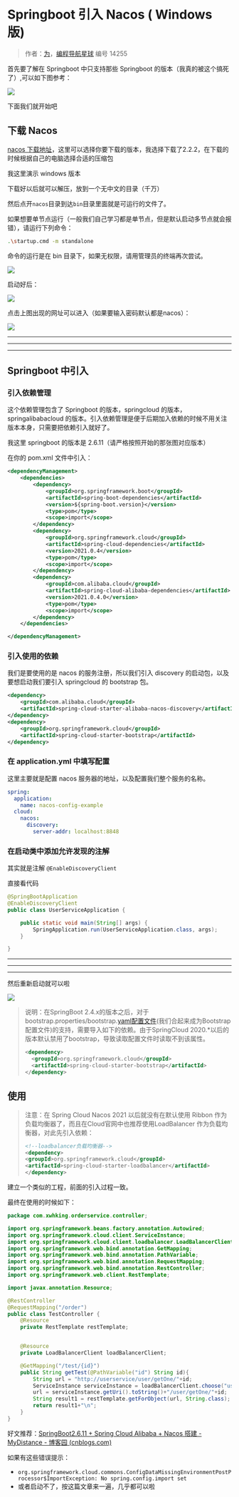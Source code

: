 # Springboot 引入 Nacos ( Windows 版)

> 作者：[为](https://blog.csdn.net/Go_ahead_forever)，[编程导航星球](https://wx.zsxq.com/dweb2/index/group/51122858222824) 编号 14255

首先要了解在 Springboot 中只支持那些 Springboot 的版本（我真的被这个搞死了）,可以如下图参考：

![](https://pic.yupi.icu/5563/202312131307119.png)

下面我们就开始吧

## 下载 Nacos

[nacos 下载地址](https://github.com/alibaba/nacos/tags)，这里可以选择你要下载的版本，我选择下载了2.2.2，在下载的时候根据自己的电脑选择合适的压缩包

我这里演示 windows 版本

下载好以后就可以解压，放到一个无中文的目录（千万）

然后点开`nacos`目录到达`bin`目录里面就是可运行的文件了。

如果想要单节点运行（一般我们自己学习都是单节点，但是默认启动多节点就会报错），请运行下列命令：

```bash
.\startup.cmd -m standalone
```

命令的运行是在 bin 目录下，如果无权限，请用管理员的终端再次尝试。

![](https://pic.yupi.icu/5563/202312131307768.png)

启动好后：

![](https://pic.yupi.icu/5563/202312131307829.png)

点击上图出现的网址可以进入（如果要输入密码默认都是nacos）：

![](https://pic.yupi.icu/5563/202312131307841.png)

------

------

------

## Springboot 中引入

### 引入依赖管理

这个依赖管理包含了 Springboot 的版本，springcloud 的版本，springalibabacloud 的版本。引入依赖管理是便于后期加入依赖的时候不用关注版本本身，只需要把依赖引入就好了。

我这里 springboot 的版本是 2.6.11（请严格按照开始的那张图对应版本）

在你的 pom.xml 文件中引入：

```xml
<dependencyManagement>
    <dependencies>
        <dependency>
            <groupId>org.springframework.boot</groupId>
            <artifactId>spring-boot-dependencies</artifactId>
            <version>${spring-boot.version}</version>
            <type>pom</type>
            <scope>import</scope>
        </dependency>
        <dependency>
            <groupId>org.springframework.cloud</groupId>
            <artifactId>spring-cloud-dependencies</artifactId>
            <version>2021.0.4</version>
            <type>pom</type>
            <scope>import</scope>
        </dependency>
        <dependency>
            <groupId>com.alibaba.cloud</groupId>
            <artifactId>spring-cloud-alibaba-dependencies</artifactId>
            <version>2021.0.4.0</version>
            <type>pom</type>
            <scope>import</scope>
        </dependency>
    </dependencies>

</dependencyManagement>
```

### 引入使用的依赖

我们是要使用的是 nacos 的服务注册，所以我们引入 discovery 的启动包，以及要想启动我们要引入 springcloud 的 bootstrap 包。

```xml
<dependency>
    <groupId>com.alibaba.cloud</groupId>
    <artifactId>spring-cloud-starter-alibaba-nacos-discovery</artifactId>
</dependency>
<dependency>
    <groupId>org.springframework.cloud</groupId>
    <artifactId>spring-cloud-starter-bootstrap</artifactId>
</dependency>
```

### 在 application.yml 中填写配置

这里主要就是配置 nacos 服务器的地址，以及配置我们整个服务的名称。

```yaml
spring:
  application:
    name: nacos-config-example
  cloud:
    nacos:
      discovery:
        server-addr: localhost:8848
```

### 在启动类中添加允许发现的注解

其实就是注解 `@EnableDiscoveryClient`

直接看代码

```java
@SpringBootApplication
@EnableDiscoveryClient
public class UserServiceApplication {

    public static void main(String[] args) {
        SpringApplication.run(UserServiceApplication.class, args);
    }

}
```

------

------

------

然后重新启动就可以啦

![](https://pic.yupi.icu/5563/202312131308126.png)

> 说明：在SpringBoot 2.4.x的版本之后，对于bootstrap.properties/bootstrap.[yaml配置文件](https://so.csdn.net/so/search?q=yaml配置文件&spm=1001.2101.3001.7020)(我们合起来成为Bootstrap配置文件)的支持，需要导入如下的依赖。由于SpringCloud 2020.*以后的版本默认禁用了bootstrap，导致读取配置文件时读取不到该属性。
>
> ```xml
> <dependency>
>   <groupId>org.springframework.cloud</groupId>
>   <artifactId>spring-cloud-starter-bootstrap</artifactId>
> </dependency>
> ```

## 使用

> 注意：在 Spring Cloud Nacos 2021 以后就没有在默认使用 Ribbon 作为负载均衡器了，而且在Cloud官网中也推荐使用LoadBalancer 作为负载均衡器，对此先引入依赖：
>
> ```xml
> <!--loadbalancer负载均衡器-->
> <dependency>
> <groupId>org.springframework.cloud</groupId>
> <artifactId>spring-cloud-starter-loadbalancer</artifactId>
> </dependency> 
> ```

建立一个类似的工程，前面的引入过程一致。

最终在使用的时候如下：

```java
package com.xwhking.orderservice.controller;

import org.springframework.beans.factory.annotation.Autowired;
import org.springframework.cloud.client.ServiceInstance;
import org.springframework.cloud.client.loadbalancer.LoadBalancerClient;
import org.springframework.web.bind.annotation.GetMapping;
import org.springframework.web.bind.annotation.PathVariable;
import org.springframework.web.bind.annotation.RequestMapping;
import org.springframework.web.bind.annotation.RestController;
import org.springframework.web.client.RestTemplate;

import javax.annotation.Resource;

@RestController
@RequestMapping("/order")
public class TestController {
    @Resource
    private RestTemplate restTemplate;


    @Resource
    private LoadBalancerClient loadBalancerClient;

    @GetMapping("/test/{id}")
    public String getTest(@PathVariable("id") String id){
        String url = "http://userservice/user/getOne/"+id;
        ServiceInstance serviceInstance = loadBalancerClient.choose("userservice");
        url = serviceInstance.getUri().toString()+"/user/getOne/"+id;
        String result1 = restTemplate.getForObject(url, String.class);
        return result1+"\n";
    }
}
```

好文推荐：[SpringBoot2.6.11 + Spring Cloud Alibaba + Nacos 搭建 - MyDistance - 博客园 (cnblogs.com)](https://www.cnblogs.com/CF1314/p/17541747.html)

如果有这些错误提示：

- `org.springframework.cloud.commons.ConfigDataMissingEnvironmentPostProcessor$ImportException: No spring.config.import set`
- 或者启动不了，按这篇文章来一遍，几乎都可以啦
